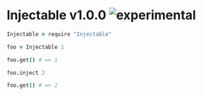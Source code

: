 
# Injectable v1.0.0 ![experimental](https://img.shields.io/badge/stability-experimental-EC5315.svg?style=flat)

```coffee
Injectable = require "Injectable"

foo = Injectable 1

foo.get() # => 1

foo.inject 2

foo.get() # => 2
```
